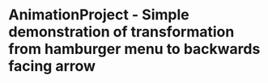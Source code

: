 # AnimationProject - Simple demonstration of transformation from hamburger menu to backwards facing arrow
